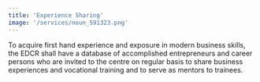 ```yaml
---
title: 'Experience Sharing'
image: '/services/noun_591323.png'
---
```


To acquire first  hand experience and exposure in modern business skills, the EDCR shall have a database of accomplished entrepreneurs and career persons who are invited to the centre on regular basis to share business experiences and vocational training and to serve as mentors to trainees. 